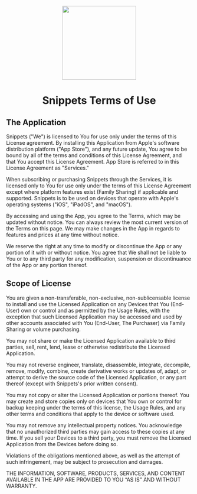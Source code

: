 <p align="center">
<img src="https://user-images.githubusercontent.com/17661536/181838073-ca35f3c6-3466-4c62-a907-88351d3c4e38.svg" width=200 />
</p>

<h1 align="center">
Snippets Terms of Use
</h1>

<h2> The Application </h2>
<p align="left">
Snippets ("We") is licensed to You for use only under the terms of this License agreement. By installing this Application from Apple's software distribution platform ("App Store"), and any future update, You agree to be bound by all of the terms and conditions of this License Agreement, and that You accept this License Agreement. App Store is referred to in this License Agreement as "Services."

When subscribing or purchasing Snippets through the Services, it is licensed only to You for use only under the terms of this License Agreement except where platform features exist (Family Sharing) if applicable and supported. Snippets is to be used on devices that operate with Apple's operating systems ("iOS", "iPadOS", and "macOS").
  
By accessing and using the App, you agree to the Terms, which may be updated without notice. You can always review the most current version of the Terms on this page. We may make changes in the App in regards to features and prices at any time without notice.
  
We reserve the right at any time to modify or discontinue the App or any portion of it with or without notice. You agree that We shall not be liable to You or to any third party for any modification, suspension or discontinuance of the App or any portion thereof.
</p>

<h2> Scope of License </h2>
<p align="left">
You are given a non-transferable, non-exclusive, non-sublicensable license to install and use the Licensed Application on any Devices that You (End-User) own or control and as permitted by the Usage Rules, with the exception that such Licensed Application may be accessed and used by other accounts associated with You (End-User, The Purchaser) via Family Sharing or volume purchasing.
  
You may not share or make the Licensed Application available to third parties, sell, rent, lend, lease or otherwise redistribute the Licensed Application.
  
You may not reverse engineer, translate, disassemble, integrate, decompile, remove, modify, combine, create derivative works or updates of, adapt, or attempt to derive the source code of the Licensed Application, or any part thereof (except with Snippets's prior written consent).

You may not copy or alter the Licensed Application or portions thereof. You may create and store copies only on devices that You own or control for backup keeping under the terms of this license, the Usage Rules, and any other terms and conditions that apply to the device or software used.

You may not remove any intellectual property notices. You acknowledge that no unauthorized third parties may gain access to these copies at any time. If you sell your Devices to a third party, you must remove the Licensed Application from the Devices before doing so.
  
Violations of the obligations mentioned above, as well as the attempt of such infringement, may be subject to prosecution and damages.
  
THE INFORMATION, SOFTWARE, PRODUCTS, SERVICES, AND CONTENT AVAILABLE IN THE APP ARE PROVIDED TO YOU “AS IS” AND WITHOUT WARRANTY. 
</p>
